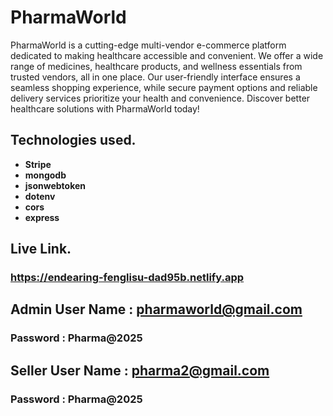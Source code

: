# PharmaWorld

PharmaWorld is a cutting-edge multi-vendor e-commerce platform dedicated to making healthcare accessible and convenient. We offer a wide range of medicines, healthcare products, and wellness essentials from trusted vendors, all in one place. Our user-friendly interface ensures a seamless shopping experience, while secure payment options and reliable delivery services prioritize your health and convenience. Discover better healthcare solutions with PharmaWorld today!

## Technologies used.

- **Stripe**
- **mongodb**
- **jsonwebtoken**
- **dotenv**
- **cors**
- **express**

## Live Link.

### https://endearing-fenglisu-dad95b.netlify.app

## Admin User Name : pharmaworld@gmail.com

### Password : Pharma@2025

## Seller User Name : pharma2@gmail.com

### Password : Pharma@2025
